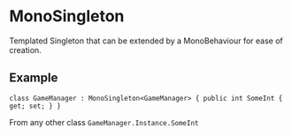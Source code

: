# MonoSingleton
Templated Singleton that can be extended by a MonoBehaviour for ease of creation.

## Example
`class GameManager : MonoSingleton<GameManager> {
    public int SomeInt { get; set; }
}`

From any other class
`GameManager.Instance.SomeInt`